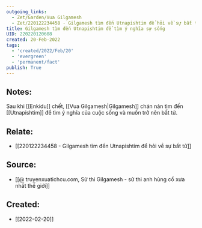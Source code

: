 ```yaml
---
outgoing_links:
  - Zet/Garden/Vua Gilgamesh
  - Zet/220122234458 - Gilgamesh tìm đến Utnapishtim để hỏi về sự bất tử
title: Gilgamesh tìm đến Utnapishtim để tìm ý nghĩa sự sống
UID: 220220120608
created: 20-Feb-2022
tags:
  - 'created/2022/Feb/20'
  - 'evergreen'
  - 'permanent/fact'
publish: True
---
```

## Notes:
Sau khi [[Enkidu]] chết, [[Vua Gilgamesh|Gilgamesh]] chán nản tìm đến [[Utnapishtim]] để tìm ý nghĩa của cuộc sống và muốn trở nên bất tử.

## Relate:
- [[220122234458 - Gilgamesh tìm đến Utnapishtim để hỏi về sự bất tử]]

## Source:
- [[@ truyenxuatichcu.com, Sử thi Gilgamesh - sử thi anh hùng cổ xưa nhất thế giới]]


## Created:
- [[2022-02-20]]
